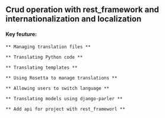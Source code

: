 ## Crud operation with rest_framework and internationalization and localization
#### Key feuture:
    ** Managing translation files **

    ** Translating Python code **

    ** Translating templates **

    ** Using Rosetta to manage translations **

    ** Allowing users to switch language **

    ** Translating models using django-parler **

    ** Add api for project with rest_frameworl **